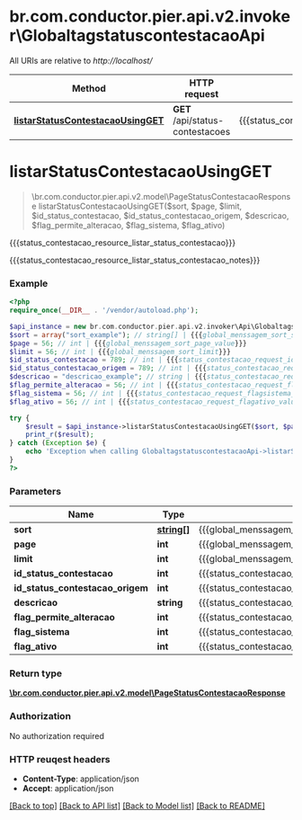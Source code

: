 # br.com.conductor.pier.api.v2.invoker\GlobaltagstatuscontestacaoApi

All URIs are relative to *http://localhost/*

Method | HTTP request | Description
------------- | ------------- | -------------
[**listarStatusContestacaoUsingGET**](GlobaltagstatuscontestacaoApi.md#listarStatusContestacaoUsingGET) | **GET** /api/status-contestacoes | {{{status_contestacao_resource_listar_status_contestacao}}}


# **listarStatusContestacaoUsingGET**
> \br.com.conductor.pier.api.v2.model\PageStatusContestacaoResponse listarStatusContestacaoUsingGET($sort, $page, $limit, $id_status_contestacao, $id_status_contestacao_origem, $descricao, $flag_permite_alteracao, $flag_sistema, $flag_ativo)

{{{status_contestacao_resource_listar_status_contestacao}}}

{{{status_contestacao_resource_listar_status_contestacao_notes}}}

### Example 
```php
<?php
require_once(__DIR__ . '/vendor/autoload.php');

$api_instance = new br.com.conductor.pier.api.v2.invoker\Api\GlobaltagstatuscontestacaoApi();
$sort = array("sort_example"); // string[] | {{{global_menssagem_sort_sort}}}
$page = 56; // int | {{{global_menssagem_sort_page_value}}}
$limit = 56; // int | {{{global_menssagem_sort_limit}}}
$id_status_contestacao = 789; // int | {{{status_contestacao_request_idstatuscontestacao_value}}}
$id_status_contestacao_origem = 789; // int | {{{status_contestacao_request_idstatuscontestacaoOrigem_value}}}
$descricao = "descricao_example"; // string | {{{status_contestacao_request_descricao_value}}}
$flag_permite_alteracao = 56; // int | {{{status_contestacao_request_flagpermitealteracao_value}}}
$flag_sistema = 56; // int | {{{status_contestacao_request_flagsistema_value}}}
$flag_ativo = 56; // int | {{{status_contestacao_request_flagativo_value}}}

try { 
    $result = $api_instance->listarStatusContestacaoUsingGET($sort, $page, $limit, $id_status_contestacao, $id_status_contestacao_origem, $descricao, $flag_permite_alteracao, $flag_sistema, $flag_ativo);
    print_r($result);
} catch (Exception $e) {
    echo 'Exception when calling GlobaltagstatuscontestacaoApi->listarStatusContestacaoUsingGET: ', $e->getMessage(), "\n";
}
?>
```

### Parameters

Name | Type | Description  | Notes
------------- | ------------- | ------------- | -------------
 **sort** | [**string[]**](string.md)| {{{global_menssagem_sort_sort}}} | [optional] 
 **page** | **int**| {{{global_menssagem_sort_page_value}}} | [optional] 
 **limit** | **int**| {{{global_menssagem_sort_limit}}} | [optional] 
 **id_status_contestacao** | **int**| {{{status_contestacao_request_idstatuscontestacao_value}}} | [optional] 
 **id_status_contestacao_origem** | **int**| {{{status_contestacao_request_idstatuscontestacaoOrigem_value}}} | [optional] 
 **descricao** | **string**| {{{status_contestacao_request_descricao_value}}} | [optional] 
 **flag_permite_alteracao** | **int**| {{{status_contestacao_request_flagpermitealteracao_value}}} | [optional] 
 **flag_sistema** | **int**| {{{status_contestacao_request_flagsistema_value}}} | [optional] 
 **flag_ativo** | **int**| {{{status_contestacao_request_flagativo_value}}} | [optional] 

### Return type

[**\br.com.conductor.pier.api.v2.model\PageStatusContestacaoResponse**](PageStatusContestacaoResponse.md)

### Authorization

No authorization required

### HTTP reuqest headers

 - **Content-Type**: application/json
 - **Accept**: application/json

[[Back to top]](#) [[Back to API list]](../README.md#documentation-for-api-endpoints) [[Back to Model list]](../README.md#documentation-for-models) [[Back to README]](../README.md)

